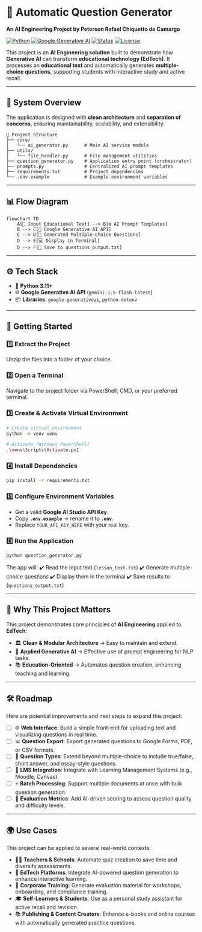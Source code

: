# 🤖 Automatic Question Generator

**An AI Engineering Project by Peterson Rafael Chiquetto de Camargo**

[![Python](https://img.shields.io/badge/Python-3.11%2B-blue?logo=python\&logoColor=white)](https://www.python.org/)
[![Google Generative AI](https://img.shields.io/badge/Google%20AI-gemini--1.5--flash--latest-red?logo=google\&logoColor=white)](https://ai.google.dev/)
[![Status](https://img.shields.io/badge/Status-Active-brightgreen)]()
[![License](https://img.shields.io/badge/License-MIT-lightgrey)]()

This project is an **AI Engineering solution** built to demonstrate how **Generative AI** can transform **educational technology (EdTech)**.
It processes an **educational text** and automatically generates **multiple-choice questions**, supporting students with interactive study and active recall.

---

## 🧩 System Overview

The application is designed with **clean architecture** and **separation of concerns**, ensuring maintainability, scalability, and extensibility.

```
📂 Project Structure
├── core/
│   └── ai_generator.py      # Main AI service module
├── utils/
│   └── file_handler.py      # File management utilities
├── question_generator.py    # Application entry point (orchestrator)
├── prompts.py               # Centralized AI prompt templates
├── requirements.txt         # Project dependencies
└── .env.example             # Example environment variables
```

---

## 📊 Flow Diagram

```mermaid
flowchart TD
    A[📄 Input Educational Text] --> B[⚙️ AI Prompt Templates]
    B --> C[🤖 Google Generative AI API]
    C --> D[📝 Generated Multiple-Choice Questions]
    D --> E[💻 Display in Terminal]
    D --> F[📂 Save to questions_output.txt]
```

---

## ⚙️ Tech Stack

* 🐍 **Python 3.11+**
* 🌐 **Google Generative AI API** (`gemini-1.5-flash-latest`)
* 📦 **Libraries**: `google-generativeai`, `python-dotenv`

---

## 🚀 Getting Started

### 1️⃣ Extract the Project

Unzip the files into a folder of your choice.

### 2️⃣ Open a Terminal

Navigate to the project folder via PowerShell, CMD, or your preferred terminal.

### 3️⃣ Create & Activate Virtual Environment

```bash
# Create virtual environment
python -m venv venv

# Activate (Windows PowerShell)
.\venv\Scripts\Activate.ps1
```

### 4️⃣ Install Dependencies

```bash
pip install -r requirements.txt
```

### 5️⃣ Configure Environment Variables

* Get a valid **Google AI Studio API Key**.
* Copy **`.env.example`** → rename it to **`.env`**.
* Replace `YOUR_API_KEY_HERE` with your real key.

### 6️⃣ Run the Application

```bash
python question_generator.py
```

The app will:
✔️ Read the input text (`lesson_text.txt`)
✔️ Generate multiple-choice questions
✔️ Display them in the terminal
✔️ Save results to (`questions_output.txt`)

---

## 🧠 Why This Project Matters

This project demonstrates core principles of **AI Engineering** applied to **EdTech**:

* 🏛️ **Clean & Modular Architecture** → Easy to maintain and extend.
* 🎯 **Applied Generative AI** → Effective use of prompt engineering for NLP tasks.
* 📚 **Education-Oriented** → Automates question creation, enhancing teaching and learning.

---

## 🛠️ Roadmap

Here are potential improvements and next steps to expand this project:

* [ ] 🌐 **Web Interface**: Build a simple front-end for uploading text and visualizing questions in real time.
* [ ] 📊 **Question Export**: Export generated questions to Google Forms, PDF, or CSV formats.
* [ ] 🎨 **Question Types**: Extend beyond multiple-choice to include true/false, short answer, and essay-style questions.
* [ ] 🧩 **LMS Integration**: Integrate with Learning Management Systems (e.g., Moodle, Canvas).
* [ ] ⚡ **Batch Processing**: Support multiple documents at once with bulk question generation.
* [ ] 🧪 **Evaluation Metrics**: Add AI-driven scoring to assess question quality and difficulty levels.

---

## 🌍 Use Cases

This project can be applied to several real-world contexts:

* 👩‍🏫 **Teachers & Schools**: Automate quiz creation to save time and diversify assessments.
* 📱 **EdTech Platforms**: Integrate AI-powered question generation to enhance interactive learning.
* 🏢 **Corporate Training**: Generate evaluation material for workshops, onboarding, and compliance training.
* 🎓 **Self-Learners & Students**: Use as a personal study assistant for active recall and revision.
* 📚 **Publishing & Content Creators**: Enhance e-books and online courses with automatically generated practice questions.
